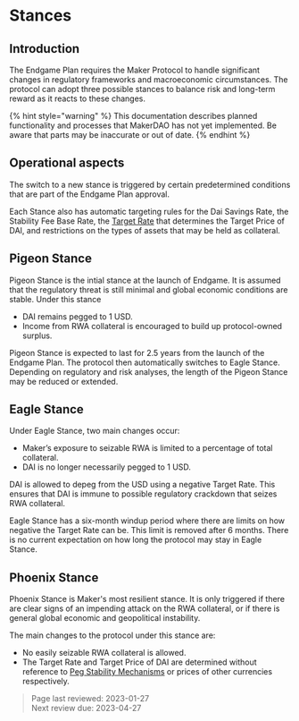 # Stances

## Introduction

The Endgame Plan requires the Maker Protocol to handle significant changes in regulatory frameworks and macroeconomic circumstances. The protocol can adopt three possible stances to balance risk and long-term reward as it reacts to these changes. 

{% hint style="warning" %} This documentation describes planned functionality and processes that MakerDAO has not yet implemented. Be aware that parts may be inaccurate or out of date. {% endhint %}

## Operational aspects

The switch to a new stance is triggered by certain predetermined conditions that are part of the Endgame Plan approval. 

Each Stance also has automatic targeting rules for the Dai Savings Rate, the Stability Fee Base Rate, the [Target Rate](peg-stability-mechanisms.md) that determines the Target Price of DAI, and restrictions on the types of assets that may be held as collateral.

## Pigeon Stance 

Pigeon Stance is the intial stance at the launch of Endgame. It is assumed that the regulatory threat is still minimal and global economic conditions are stable. Under this stance
- DAI remains pegged to 1 USD.
- Income from RWA collateral is encouraged to build up protocol-owned surplus.

Pigeon Stance is expected to last for 2.5 years from the launch of the Endgame Plan. The protocol then automatically switches to Eagle Stance. Depending on regulatory and risk analyses, the length of the Pigeon Stance may be reduced or extended.

## Eagle Stance

Under Eagle Stance, two main changes occur:
- Maker’s exposure to seizable RWA is limited to a percentage of total collateral.
- DAI is no longer necessarily pegged to 1 USD. 

DAI is allowed to depeg from the USD using a negative Target Rate. This ensures that DAI is immune to possible regulatory crackdown that seizes RWA collateral. 

Eagle Stance has a six-month windup period where there are limits on how negative the Target Rate can be. This limit is removed after 6 months. There is no current expectation on how long the protocol may stay in Eagle Stance.

## Phoenix Stance

Phoenix Stance is Maker's most resilient stance. It is only triggered if there are clear signs of an impending attack on the RWA collateral, or if there is general global economic and geopolitical instability. 

The main changes to the protocol under this stance are:
- No easily seizable RWA collateral is allowed.
- The Target Rate and Target Price of DAI are determined without reference to [Peg Stability Mechanisms](peg-stability-mechanisms.md) or prices of other currencies respectively.

>Page last reviewed: 2023-01-27    
>Next review due: 2023-04-27  
